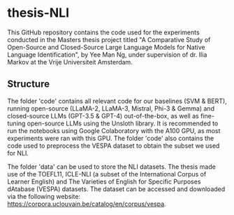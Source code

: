 # thesis-NLI
This GitHub repository contains the code used for the experiments conducted in the Masters thesis project titled "A Comparative Study of Open-Source and Closed-Source Large Language Models for Native Language Identification", by Yee Man Ng, under supervision of dr. Ilia Markov at the Vrije Universiteit Amsterdam. 

## Structure
The folder 'code' contains all relevant code for our baselines (SVM & BERT), running open-source (LLaMA-2, LLaMA-3, Mistral, Phi-3 & Gemma) and closed-source LLMs (GPT-3.5 & GPT-4) out-of-the-box, as well as fine-tuning open-source LLMs using the Unsloth library. It is recommended to run the notebooks using Google Colaboratory with the A100 GPU, as most experiments were ran with this GPU. The folder 'code' also contains the code used to preprocess the VESPA dataset to obtain the subset we used for NLI. 

The folder 'data' can be used to store the NLI datasets. The thesis made use of the TOEFL11, ICLE-NLI (a subset of the International Corpus of Learner English) and The Varieties of English for Specific Purposes dAtabase (VESPA) datasets. The dataset can be accessed and downloaded via the following website: https://corpora.uclouvain.be/catalog/en/corpus/vespa. 